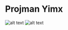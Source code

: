 # Projman Yimx
 ![alt text](https://i.hizliresim.com/LetaN1.png)  ![alt text](https://i.hizliresim.com/LGYDob.png)


